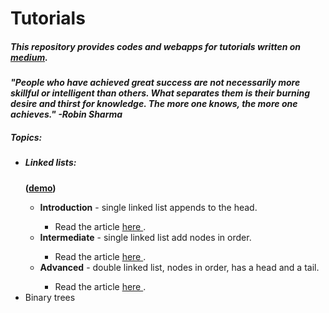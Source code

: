 # Tutorials
<h5>This repository provides codes and webapps for tutorials written on <a href="https://medium.com/@dave_p">medium</a>.</h5> 
<p><b><i>"People who have achieved great success are not necessarily more skillful or intelligent than others. What separates them is their burning desire and thirst for knowledge. The more one knows, the more one achieves." -Robin Sharma</p></b></i>
<h5>Topics:</h5>
<ul>
  <li><h5>Linked lists:</h5><b>(<a href="https://davidpynes.github.io/Tutorials/LinkedLists/">demo</a>)</b></li>
    <ul>
      <li><b>Introduction</b> - single linked list appends to the head.</li>
      <ul><li>Read the article <a href="https://medium.freecodecamp.org/linked-lists-why-what-and-how-f96b04790ac4"> here </a>.</li></ul>
      <li><b>Intermediate</b> - single linked list add nodes in order.</li>
      <ul><li>Read the article <a href="https://medium.freecodecamp.org/linked-list-why-what-and-how-pt-2-20c5f19323c3"> here </a>.</li></ul>
      <li><b>Advanced</b> - double linked list, nodes in order, has a head and a tail.</li>
      <ul><li>Read the article <a href="https://medium.freecodecamp.org/doubly-linked-list-why-what-and-how-59aba937abcf"> here </a>.</li></ul>
    </ul>
  <li>Binary trees</li>
</ul>
